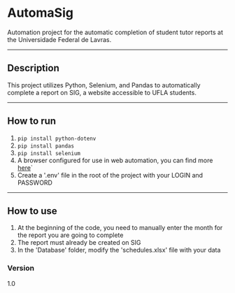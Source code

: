 # AutomaSig
Automation project for the automatic completion of student tutor reports at the Universidade Federal de Lavras.

***

## Description
This project utilizes Python, Selenium, and Pandas to automatically complete a report on SIG, a website accessible to UFLA students.

***

## How to run
1. `pip install python-dotenv`
2. `pip install pandas`
3. `pip install selenium`
4. A browser configured for use in web automation, you can find more [here](https://github.com/mozilla/geckodriver/releases)`
5. Create a '.env' file in the root of the project with your LOGIN and PASSWORD

***

## How to use
1. At the beginning of the code, you need to manually enter the month for the report you are going to complete
2. The report must already be created on SIG
3. In the 'Database' folder, modify the 'schedules.xlsx' file with your data

### Version
1.0